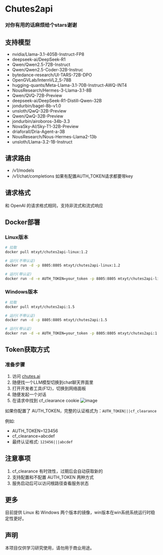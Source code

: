 # Chutes2api
### 对你有用的话麻烦给个stars谢谢

## 支持模型
- nvidia/Llama-3.1-405B-Instruct-FP8
- deepseek-ai/DeepSeek-R1  
- Qwen/Qwen2.5-72B-Instruct
- Qwen/Qwen2.5-Coder-32B-Instruc
- bytedance-research/UI-TARS-72B-DPO
- OpenGVLab/InternVL2_5-78B
- hugging-quants/Meta-Llama-3.1-70B-Instruct-AWQ-INT4
- NousResearch/Hermes-3-Llama-3.1-8B
- Qwen/QVQ-72B-Preview
- deepseek-ai/DeepSeek-R1-Distill-Qwen-32B
- jondurbin/bagel-8b-v1.0
- unsloth/QwQ-32B-Preview
- Qwen/QwQ-32B-Preview
- jondurbin/airoboros-34b-3.3
- NovaSky-AI/Sky-T1-32B-Preview
- driaforall/Dria-Agent-a-3B
- NousResearch/Nous-Hermes-Llama2-13b
- unsloth/Llama-3.2-1B-Instruct


## 请求路由
 - /v1/models
 - /v1/chat/completions
如果有配置AUTH_TOKEN请求都要带key


## 请求格式
和 OpenAI 的请求格式相同，支持非流式和流式响应

## Docker部署

### Linux版本
```bash
# 拉取
docker pull mtxyt/chutes2api-linux:1.2

# 运行(不带认证)
docker run -d -p 8805:8805 mtxyt/chutes2api-linux:1.2

# 运行(带认证)
docker run -d -e AUTH_TOKEN=your_token -p 8805:8805 mtxyt/chutes2api-linux:1.2
```

### Windows版本
```bash
# 拉取
docker pull mtxyt/chutes2api:1.5

# 运行(不带认证)
docker run -d -p 8805:8805 mtxyt/chutes2api:1.5

# 运行(带认证)
docker run -d -e AUTH_TOKEN=your_token -p 8805:8805 mtxyt/chutes2api:1.5
```

## Token获取方式
### 准备步骤
1. 访问 [chutes.ai](https://chutes.ai)
2. 随便找一个LLM模型切换到chat聊天界面里
4. 打开开发者工具(F12)，切换到网络面板
5. 随便发起一个对话
6. 在请求中找到 cf_clearance cookie
![image](https://github.com/user-attachments/assets/9e5423aa-9b4c-4c97-a737-281d3f195884)

如果你配置了 AUTH_TOKEN，完整的认证格式为：`AUTH_TOKEN|||cf_clearance`

例如:
- AUTH_TOKEN=123456
- cf_clearance=abcdef
- 最终认证格式: `123456|||abcdef`

## 注意事项
1. cf_clearance 有时效性，过期后会自动获取新的
2. 支持配置和不配置 AUTH_TOKEN 两种方式
3. 服务启动后可以访问根路径查看服务状态

## 更多
目前提供 Linux 和 Windows 两个版本的镜像，win版本在win系统系统运行时稳定性更好。

## 声明
本项目仅供学习研究使用，请勿用于商业用途。
